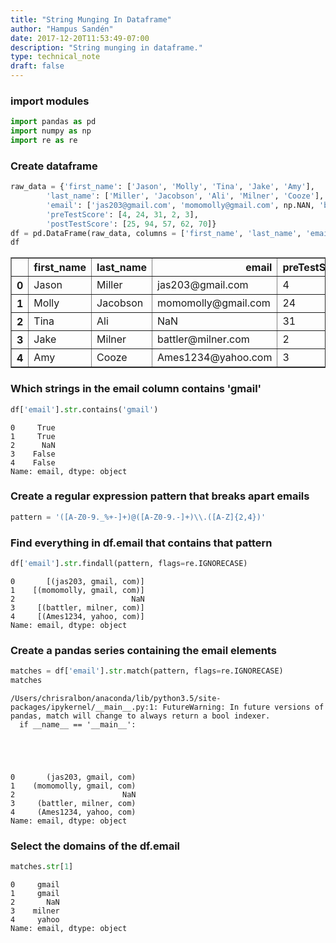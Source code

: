 ```yaml
---
title: "String Munging In Dataframe"
author: "Hampus Sandén"
date: 2017-12-20T11:53:49-07:00
description: "String munging in dataframe."
type: technical_note
draft: false
---
```

### import modules


```python
import pandas as pd
import numpy as np
import re as re
```

### Create dataframe


```python
raw_data = {'first_name': ['Jason', 'Molly', 'Tina', 'Jake', 'Amy'], 
        'last_name': ['Miller', 'Jacobson', 'Ali', 'Milner', 'Cooze'], 
        'email': ['jas203@gmail.com', 'momomolly@gmail.com', np.NAN, 'battler@milner.com', 'Ames1234@yahoo.com'], 
        'preTestScore': [4, 24, 31, 2, 3],
        'postTestScore': [25, 94, 57, 62, 70]}
df = pd.DataFrame(raw_data, columns = ['first_name', 'last_name', 'email', 'preTestScore', 'postTestScore'])
df
```




<div>
<table border="1" class="dataframe">
  <thead>
    <tr style="text-align: right;">
      <th></th>
      <th>first_name</th>
      <th>last_name</th>
      <th>email</th>
      <th>preTestScore</th>
      <th>postTestScore</th>
    </tr>
  </thead>
  <tbody>
    <tr>
      <th>0</th>
      <td>Jason</td>
      <td>Miller</td>
      <td>jas203@gmail.com</td>
      <td>4</td>
      <td>25</td>
    </tr>
    <tr>
      <th>1</th>
      <td>Molly</td>
      <td>Jacobson</td>
      <td>momomolly@gmail.com</td>
      <td>24</td>
      <td>94</td>
    </tr>
    <tr>
      <th>2</th>
      <td>Tina</td>
      <td>Ali</td>
      <td>NaN</td>
      <td>31</td>
      <td>57</td>
    </tr>
    <tr>
      <th>3</th>
      <td>Jake</td>
      <td>Milner</td>
      <td>battler@milner.com</td>
      <td>2</td>
      <td>62</td>
    </tr>
    <tr>
      <th>4</th>
      <td>Amy</td>
      <td>Cooze</td>
      <td>Ames1234@yahoo.com</td>
      <td>3</td>
      <td>70</td>
    </tr>
  </tbody>
</table>
</div>



### Which strings in the email column contains 'gmail'


```python
df['email'].str.contains('gmail')
```




    0     True
    1     True
    2      NaN
    3    False
    4    False
    Name: email, dtype: object



### Create a regular expression pattern that breaks apart emails


```python
pattern = '([A-Z0-9._%+-]+)@([A-Z0-9.-]+)\\.([A-Z]{2,4})'
```

### Find everything in df.email that contains that pattern


```python
df['email'].str.findall(pattern, flags=re.IGNORECASE)
```




    0       [(jas203, gmail, com)]
    1    [(momomolly, gmail, com)]
    2                          NaN
    3     [(battler, milner, com)]
    4     [(Ames1234, yahoo, com)]
    Name: email, dtype: object



### Create a pandas series containing the email elements


```python
matches = df['email'].str.match(pattern, flags=re.IGNORECASE)
matches
```

    /Users/chrisralbon/anaconda/lib/python3.5/site-packages/ipykernel/__main__.py:1: FutureWarning: In future versions of pandas, match will change to always return a bool indexer.
      if __name__ == '__main__':





    0       (jas203, gmail, com)
    1    (momomolly, gmail, com)
    2                        NaN
    3     (battler, milner, com)
    4     (Ames1234, yahoo, com)
    Name: email, dtype: object



### Select the domains of the df.email


```python
matches.str[1]
```




    0     gmail
    1     gmail
    2       NaN
    3    milner
    4     yahoo
    Name: email, dtype: object


